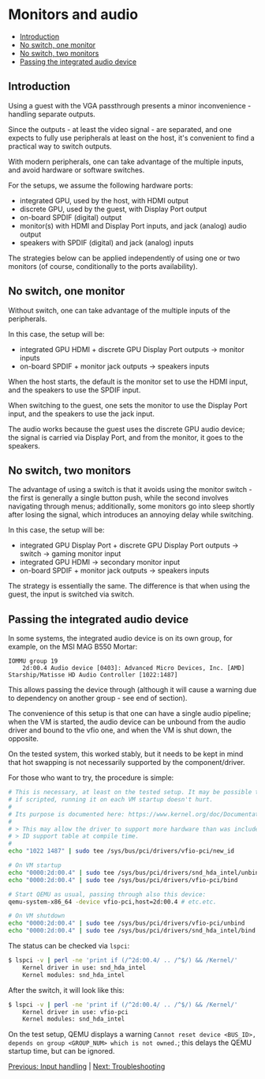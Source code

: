 # Monitors and audio

<!-- - [Monitors and speakers](#monitors-and-speakers) -->
  - [Introduction](#introduction)
  - [No switch, one monitor](#no-switch-one-monitor)
  - [No switch, two monitors](#no-switch-two-monitors)
  - [Passing the integrated audio device](#passing-the-integrated-audio-device)

## Introduction

Using a guest with the VGA passthrough presents a minor inconvenience - handling separate outputs.

Since the outputs - at least the video signal - are separated, and one expects to fully use peripherals at least on the host, it's convenient to find a practical way to switch outputs.

With modern peripherals, one can take advantage of the multiple inputs, and avoid hardware or software switches.

For the setups, we assume the following hardware ports:

- integrated GPU, used by the host, with HDMI output
- discrete GPU, used by the guest, with Display Port output
- on-board SPDIF (digital) output
- monitor(s) with HDMI and Display Port inputs, and jack (analog) audio output
- speakers with SPDIF (digital) and jack (analog) inputs

The strategies below can be applied independently of using one or two monitors (of course, conditionally to the ports availability).

## No switch, one monitor

Without switch, one can take advantage of the multiple inputs of the peripherals.

In this case, the setup will be:

- integrated GPU HDMI + discrete GPU Display Port outputs -> monitor inputs
- on-board SPDIF + monitor jack outputs -> speakers inputs

When the host starts, the default is the monitor set to use the HDMI input, and the speakers to use the SPDIF input.

When switching to the guest, one sets the monitor to use the Display Port input, and the speakers to use the jack input.  

The audio works because the guest uses the discrete GPU audio device; the signal is carried via Display Port, and from the monitor, it goes to the speakers.

## No switch, two monitors

The advantage of using a switch is that it avoids using the monitor switch - the first is generally a single button push, while the second involves navigating through menus; additionally, some monitors go into sleep shortly after losing the signal, which introduces an annoying delay while switching.

In this case, the setup will be:

- integrated GPU Display Port + discrete GPU Display Port outputs -> switch -> gaming monitor input
- integrated GPU HDMI -> secondary monitor input
- on-board SPDIF + monitor jack outputs -> speakers inputs

The strategy is essentially the same. The difference is that when using the guest, the input is switched via switch.

## Passing the integrated audio device

In some systems, the integrated audio device is on its own group, for example, on the MSI MAG B550 Mortar:

```
IOMMU group 19
	2d:00.4 Audio device [0403]: Advanced Micro Devices, Inc. [AMD] Starship/Matisse HD Audio Controller [1022:1487]
```

This allows passing the device through (although it will cause a warning due to dependency on another group - see end of section).

The convenience of this setup is that one can have a single audio pipeline; when the VM is started, the audio device can be unbound from the audio driver and bound to the vfio one, and when the VM is shut down, the opposite.

On the tested system, this worked stably, but it needs to be kept in mind that hot swapping is not necessarily supported by the component/driver.

For those who want to try, the procedure is simple:

```sh
# This is necessary, at least on the tested setup. It may be possible to run it only once per host boot;
# if scripted, running it on each VM startup doesn't hurt.
#
# Its purpose is documented here: https://www.kernel.org/doc/Documentation/ABI/testing/sysfs-bus-pci:
#
# > This may allow the driver to support more hardware than was included in the driver's static device
# > ID support table at compile time.
#
echo "1022 1487" | sudo tee /sys/bus/pci/drivers/vfio-pci/new_id

# On VM startup
echo "0000:2d:00.4" | sudo tee /sys/bus/pci/drivers/snd_hda_intel/unbind
echo "0000:2d:00.4" | sudo tee /sys/bus/pci/drivers/vfio-pci/bind

# Start QEMU as usual, passing through also this device:
qemu-system-x86_64 -device vfio-pci,host=2d:00.4 # etc.etc.

# On VM shutdown
echo "0000:2d:00.4" | sudo tee /sys/bus/pci/drivers/vfio-pci/unbind
echo "0000:2d:00.4" | sudo tee /sys/bus/pci/drivers/snd_hda_intel/bind
```

The status can be checked via `lspci`:

```sh
$ lspci -v | perl -ne 'print if (/^2d:00.4/ .. /^$/) && /Kernel/'
	Kernel driver in use: snd_hda_intel
	Kernel modules: snd_hda_intel
```

After the switch, it will look like this:

```sh
$ lspci -v | perl -ne 'print if (/^2d:00.4/ .. /^$/) && /Kernel/'
	Kernel driver in use: vfio-pci
	Kernel modules: snd_hda_intel
```

On the test setup, QEMU displays a warning `Cannot reset device <BUS_ID>, depends on group <GROUP_NUM> which is not owned.`; this delays the QEMU startup time, but can be ignored.

[Previous: Input handling](4_INPUT_HANDLING.md) | [Next: Troubleshooting](6_TROUBLESHOOTING.md)
